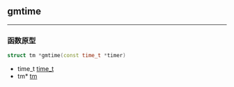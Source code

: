 ## gmtime 

---

### 函数原型

```C++
struct tm *gmtime(const time_t *timer)
```

- time_t [time_t](./time_t.md)
- tm* [tm](./tm.md)